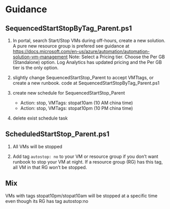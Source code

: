 # Guidance


## SequencedStartStopByTag_Parent.ps1

1. In portal, search Start/Stop VMs during off-hours, create a new solution. A pure new resource group is prefered
   see guidance at https://docs.microsoft.com/en-us/azure/automation/automation-solution-vm-management
   Note: Select a Pricing tier. Choose the Per GB (Standalone) option. Log Analytics has updated pricing and the Per GB tier is the only option.
   
2. slightly change SequencedStartStop_Parent to accept VMTtags, or create a new runbook.
   code at SequencedStartStopByTag_Parent.ps1
   
3. create new schedule for SequencedStartStop_Parent
	- Action: stop, VMTags: stopat10am    	(10 AM china time) 
	- Action: stop, VMTags: stopat10pm		(10 PM china time)
	
4. delete exist schedule task
   
   
## ScheduledStartStop_Parent.ps1

1.	All VMs will be stopped 

2. Add tag `autostop: no` to your VM or resource group if you don’t want runbook to stop your VM at night. If a resource group (RG) has this tag, all VM in that RG won’t be stopped.

## Mix

VMs with tags stopat10pm/stopat10am will be stopped at a specific time even though its RG has tag autostop:no